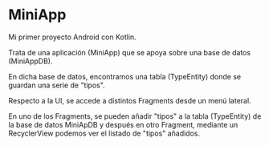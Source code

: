 # MiniApp
 Mi primer proyecto Android con Kotlin.
 
 Trata de una aplicación (MiniApp) que se apoya sobre una base de datos (MiniAppDB).
 
 En dicha base de datos, encontramos una tabla (TypeEntity) donde se guardan una serie de "tipos".
 
 Respecto a la UI, se accede a distintos Fragments desde un menú lateral.
 
 En uno de los Fragments, se pueden añadir "tipos" a la tabla (TypeEntity) de la base de datos MiniApDB y después en otro Fragment, mediante un RecyclerView podemos ver el listado de "tipos" añadidos.
